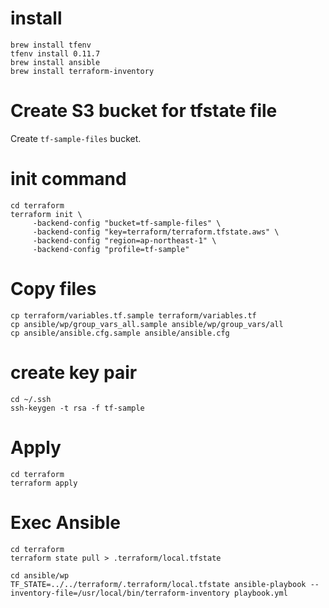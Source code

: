 # install

```
brew install tfenv
tfenv install 0.11.7
brew install ansible
brew install terraform-inventory
```

# Create S3 bucket for tfstate file
Create `tf-sample-files` bucket.

# init command

```
cd terraform
terraform init \
     -backend-config "bucket=tf-sample-files" \
     -backend-config "key=terraform/terraform.tfstate.aws" \
     -backend-config "region=ap-northeast-1" \
     -backend-config "profile=tf-sample"
```

# Copy files

```
cp terraform/variables.tf.sample terraform/variables.tf
cp ansible/wp/group_vars_all.sample ansible/wp/group_vars/all
cp ansible/ansible.cfg.sample ansible/ansible.cfg
```

# create key pair

```
cd ~/.ssh
ssh-keygen -t rsa -f tf-sample
```

# Apply

```
cd terraform
terraform apply
```

# Exec Ansible

```shell
cd terraform
terraform state pull > .terraform/local.tfstate

cd ansible/wp
TF_STATE=../../terraform/.terraform/local.tfstate ansible-playbook --inventory-file=/usr/local/bin/terraform-inventory playbook.yml
```
